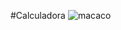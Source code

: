#Calculadora 
![macaco](https://media4.giphy.com/media/v1.Y2lkPTc5MGI3NjExZHFsNTNzcXh4MGh5d2J0b3VxNHpsb2hqOWpjNTEyMWxxY3JucTRyYyZlcD12MV9pbnRlcm5hbF9naWZfYnlfaWQmY3Q9Zw/swpCsxJSgSCxq/giphy.gif)
